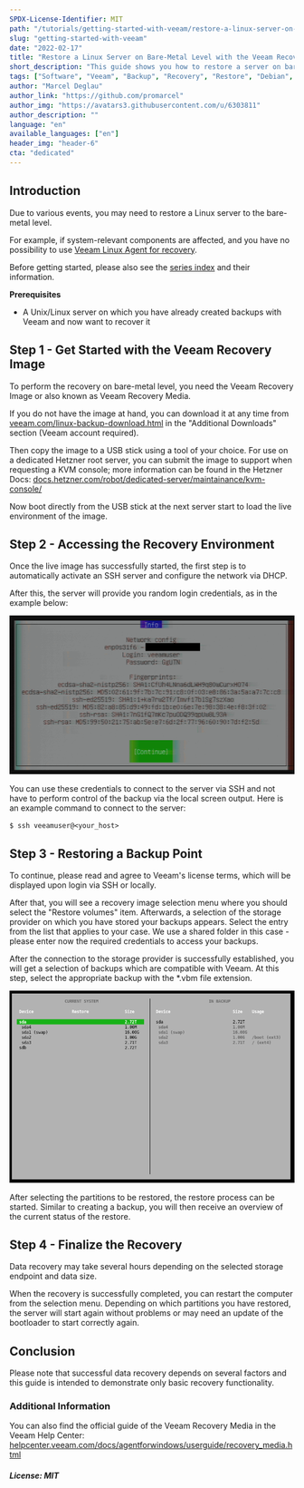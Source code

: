 ```yaml
---
SPDX-License-Identifier: MIT
path: "/tutorials/getting-started-with-veeam/restore-a-linux-server-on-bare-metal-level-with-the-veeam-recovery-image"
slug: "getting-started-with-veeam"
date: "2022-02-17"
title: "Restore a Linux Server on Bare-Metal Level with the Veeam Recovery Image"
short_description: "This guide shows you how to restore a server on bare-metal level with the Veeam recovery image for Linux."
tags: ["Software", "Veeam", "Backup", "Recovery", "Restore", "Debian", "Ubuntu", "Linux", "Tools"]
author: "Marcel Deglau"
author_link: "https://github.com/promarcel"
author_img: "https://avatars3.githubusercontent.com/u/6303811"
author_description: ""
language: "en"
available_languages: ["en"]
header_img: "header-6"
cta: "dedicated"
---
```


## Introduction

Due to various events, you may need to restore a Linux server to the bare-metal level.

For example, if system-relevant components are affected, and you have no possibility to use [Veeam Linux Agent for recovery](/tutorials/getting-started-with-veeam/restoring-files-or-snapshots-with-the-veeam-agent-for-linux).

Before getting started, please also see the [series index](/tutorials/getting-started-with-veeam/) and their information.

**Prerequisites**

* A Unix/Linux server on which you have already created backups with Veeam and now want to recover it

## Step 1 - Get Started with the Veeam Recovery Image

To perform the recovery on bare-metal level, you need the Veeam Recovery Image or also known as Veeam Recovery Media.

If you do not have the image at hand, you can download it at any time from [veeam.com/linux-backup-download.html](https://www.veeam.com/linux-backup-download.html) in the "Additional Downloads" section (Veeam account required).

Then copy the image to a USB stick using a tool of your choice. For use on a dedicated Hetzner root server, you can submit the image to support when requesting a KVM console; more information can be found in the Hetzner Docs: [docs.hetzner.com/robot/dedicated-server/maintainance/kvm-console/](https://docs.hetzner.com/robot/dedicated-server/maintainance/kvm-console/#using-a-usb-stick)

Now boot directly from the USB stick at the next server start to load the live environment of the image.

## Step 2 - Accessing the Recovery Environment

Once the live image has successfully started, the first step is to automatically activate an SSH server and configure the network via DHCP. 

After this, the server will provide you random login credentials, as in the example below:

![Live Environment Information](images/14-vri-info.png)

You can use these credentials to connect to the server via SSH and not have to perform control of the backup via the local screen output. Here is an example command to connect to the server:

```console
$ ssh veeamuser@<your_host>
```

## Step 3 - Restoring a Backup Point

To continue, please read and agree to Veeam's license terms, which will be displayed upon login via SSH or locally.

After that, you will see a recovery image selection menu where you should select the "Restore volumes" item. Afterwards, a selection of the storage provider on which you have stored your backups appears. Select the entry from the list that applies to your case. We use a shared folder in this case - please enter now the required credentials to access your backups.

After the connection to the storage provider is successfully established, you will get a selection of backups which are compatible with Veeam. At this step, select the appropriate backup with the *.vbm file extension.

![Restore Information](images/15-vri-restore.png)

After selecting the partitions to be restored, the restore process can be started. Similar to creating a backup, you will then receive an overview of the current status of the restore.

## Step 4 - Finalize the Recovery

Data recovery may take several hours depending on the selected storage endpoint and data size.

When the recovery is successfully completed, you can restart the computer from the selection menu. Depending on which partitions you have restored, the server will start again without problems or may need an update of the bootloader to start correctly again.

## Conclusion

Please note that successful data recovery depends on several factors and this guide is intended to demonstrate only basic recovery functionality.

### Additional Information

You can also find the official guide of the Veeam Recovery Media in the Veeam Help Center: [helpcenter.veeam.com/docs/agentforwindows/userguide/recovery_media.html](https://helpcenter.veeam.com/docs/agentforwindows/userguide/recovery_media.html?ver=50)

##### License: MIT

<!--

Contributor's Certificate of Origin

By making a contribution to this project, I certify that:

(a) The contribution was created in whole or in part by me and I have
    the right to submit it under the license indicated in the file; or

(b) The contribution is based upon previous work that, to the best of my
    knowledge, is covered under an appropriate license and I have the
    right under that license to submit that work with modifications,
    whether created in whole or in part by me, under the same license
    (unless I am permitted to submit under a different license), as
    indicated in the file; or

(c) The contribution was provided directly to me by some other person
    who certified (a), (b) or (c) and I have not modified it.

(d) I understand and agree that this project and the contribution are
    public and that a record of the contribution (including all personal
    information I submit with it, including my sign-off) is maintained
    indefinitely and may be redistributed consistent with this project
    or the license(s) involved.

Signed-off-by: Marcel Deglau <marcel.deglau@hetzner.com>

-->
